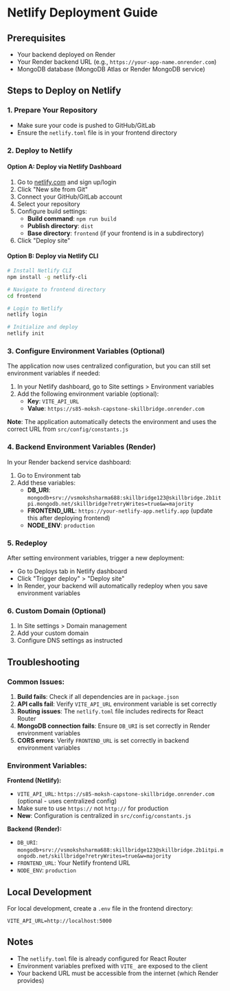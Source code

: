 # Netlify Deployment Guide

## Prerequisites
- Your backend deployed on Render
- Your Render backend URL (e.g., `https://your-app-name.onrender.com`)
- MongoDB database (MongoDB Atlas or Render MongoDB service)

## Steps to Deploy on Netlify

### 1. Prepare Your Repository
- Make sure your code is pushed to GitHub/GitLab
- Ensure the `netlify.toml` file is in your frontend directory

### 2. Deploy to Netlify

#### Option A: Deploy via Netlify Dashboard
1. Go to [netlify.com](https://netlify.com) and sign up/login
2. Click "New site from Git"
3. Connect your GitHub/GitLab account
4. Select your repository
5. Configure build settings:
   - **Build command**: `npm run build`
   - **Publish directory**: `dist`
   - **Base directory**: `frontend` (if your frontend is in a subdirectory)
6. Click "Deploy site"

#### Option B: Deploy via Netlify CLI
```bash
# Install Netlify CLI
npm install -g netlify-cli

# Navigate to frontend directory
cd frontend

# Login to Netlify
netlify login

# Initialize and deploy
netlify init
```

### 3. Configure Environment Variables (Optional)
The application now uses centralized configuration, but you can still set environment variables if needed:

1. In your Netlify dashboard, go to Site settings > Environment variables
2. Add the following environment variable (optional):
   - **Key**: `VITE_API_URL`
   - **Value**: `https://s85-moksh-capstone-skillbridge.onrender.com`

**Note**: The application automatically detects the environment and uses the correct URL from `src/config/constants.js`

### 4. Backend Environment Variables (Render)
In your Render backend service dashboard:
1. Go to Environment tab
2. Add these variables:
   - **DB_URI**: `mongodb+srv://vsmokshsharma688:skillbridge123@skillbridge.2b1itpi.mongodb.net/skillbridge?retryWrites=true&w=majority`
   - **FRONTEND_URL**: `https://your-netlify-app.netlify.app` (update this after deploying frontend)
   - **NODE_ENV**: `production`

### 5. Redeploy
After setting environment variables, trigger a new deployment:
- Go to Deploys tab in Netlify dashboard
- Click "Trigger deploy" > "Deploy site"
- In Render, your backend will automatically redeploy when you save environment variables

### 6. Custom Domain (Optional)
1. In Site settings > Domain management
2. Add your custom domain
3. Configure DNS settings as instructed

## Troubleshooting

### Common Issues:
1. **Build fails**: Check if all dependencies are in `package.json`
2. **API calls fail**: Verify `VITE_API_URL` environment variable is set correctly
3. **Routing issues**: The `netlify.toml` file includes redirects for React Router
4. **MongoDB connection fails**: Ensure `DB_URI` is set correctly in Render environment variables
5. **CORS errors**: Verify `FRONTEND_URL` is set correctly in backend environment variables

### Environment Variables:

**Frontend (Netlify):**
- `VITE_API_URL`: `https://s85-moksh-capstone-skillbridge.onrender.com` (optional - uses centralized config)
- Make sure to use `https://` not `http://` for production
- **New**: Configuration is centralized in `src/config/constants.js`

**Backend (Render):**
- `DB_URI`: `mongodb+srv://vsmokshsharma688:skillbridge123@skillbridge.2b1itpi.mongodb.net/skillbridge?retryWrites=true&w=majority`
- `FRONTEND_URL`: Your Netlify frontend URL
- `NODE_ENV`: `production`

## Local Development
For local development, create a `.env` file in the frontend directory:
```
VITE_API_URL=http://localhost:5000
```

## Notes
- The `netlify.toml` file is already configured for React Router
- Environment variables prefixed with `VITE_` are exposed to the client
- Your backend URL must be accessible from the internet (which Render provides) 